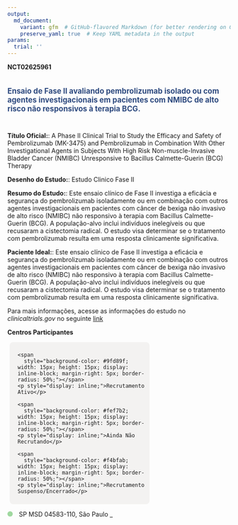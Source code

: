 ```yaml
---
output: 
  md_document:
    variant: gfm  # GitHub-flavored Markdown (for better rendering on GitHub)
    preserve_yaml: true  # Keep YAML metadata in the output
params:
  trial: ''
---
```


**NCT02625961**

<div style="padding: 5px 5px 5px 0px; font-size: 1.20em; font-weight: bold; color: #2E4A7F; text-align: left; margin-bottom: 20px">

Ensaio de Fase II avaliando pembrolizumab isolado ou com agentes
investigacionais em pacientes com NMIBC de alto risco não responsivos à
terapia BCG.

</div>

**Título Oficial:**: A Phase II Clinical Trial to Study the Efficacy and
Safety of Pembrolizumab (MK-3475) and Pembrolizumab in Combination With
Other Investigational Agents in Subjects With High Risk
Non-muscle-Invasive Bladder Cancer (NMIBC) Unresponsive to Bacillus
Calmette-Guerin (BCG) Therapy

**Desenho do Estudo:**: Estudo Clinico Fase II

**Resumo do Estudo:**: Este ensaio clínico de Fase II investiga a
eficácia e segurança do pembrolizumab isoladamente ou em combinação com
outros agentes investigacionais em pacientes com câncer de bexiga não
invasivo de alto risco (NMIBC) não responsivo à terapia com Bacillus
Calmette-Guerin (BCG). A população-alvo inclui indivíduos inelegíveis ou
que recusaram a cistectomia radical. O estudo visa determinar se o
tratamento com pembrolizumab resulta em uma resposta clinicamente
significativa.

**Paciente Ideal:**: Este ensaio clínico de Fase II investiga a eficácia
e segurança do pembrolizumab isoladamente ou em combinação com outros
agentes investigacionais em pacientes com câncer de bexiga não invasivo
de alto risco (NMIBC) não responsivo à terapia com Bacillus
Calmette-Guerin (BCG). A população-alvo inclui indivíduos inelegíveis ou
que recusaram a cistectomia radical. O estudo visa determinar se o
tratamento com pembrolizumab resulta em uma resposta clinicamente
significativa.

Para mais informações, acesse as informações do estudo no
*clinicaltrials.gov* no seguinte
[link](https://clinicaltrials.gov/ct2/show/NCT02625961)

**Centros Participantes**

<div style="margin-bottom: 8px; margin-left: 5px; padding: 8px; max-width: 300px; background-color: #f3f2f1; border-radius: 8px;">

<div style="margin-left: 10px;">

    <span 
      style="background-color: #9fd89f; width: 15px; height: 15px; display: inline-block; margin-right: 5px; border-radius: 50%;"></span>
    <p style="display: inline;">Recrutamento Ativo</p>

</div>

<div style="margin-left: 10px;">

    <span 
      style="background-color: #fef7b2; width: 15px; height: 15px; display: inline-block; margin-right: 5px; border-radius: 50%;"></span>
    <p style="display: inline;">Ainda Não Recrutando</p>

</div>

<div style="margin-left: 10px;">

    <span 
      style="background-color: #f4bfab; width: 15px; height: 15px; display: inline-block; margin-right: 5px; border-radius: 50%;"></span>
    <p style="display: inline;">Recrutamento Suspenso/Encerrado</p>

</div>

</div>

<span style="display: inline-block; width: 12px; height: 12px; border-radius: 50%; margin-right: 10px; padding-bottom: 0px; background-color: #9fd89f;"></span>
SP MSD 04583-110, São Paulo
<span style="color: #2E4A7F; text-decoration: none; font-weight: 500; font-size: 0.8">[REPORTAR
ERRO](https://flazar.shinyapps.io/formsapp?study_nct_id=NCT02625961&location_id=MSDBRASILSAOPAULOBRAZIL&location_full_name=MSD%2C%2004583-110%2C%20S%C3%A3o%20Paulo&form_type=Reportar%20Erro)</span>
